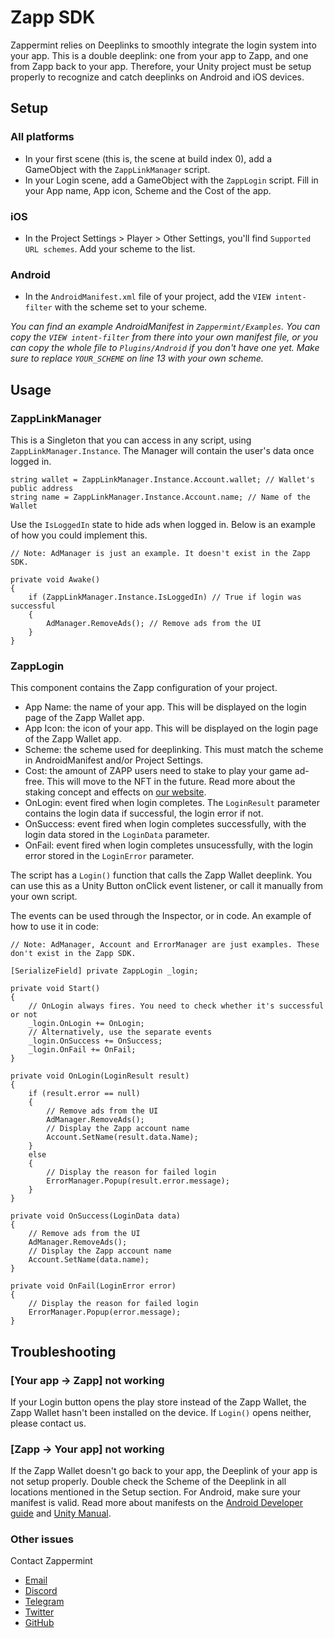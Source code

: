 # Zapp SDK
Zappermint relies on Deeplinks to smoothly integrate the login system into your app. This is a double deeplink: one from your app to Zapp, and one from Zapp back to your app. Therefore, your Unity project must be setup properly to recognize and catch deeplinks on Android and iOS devices.

## Setup
### All platforms
- In your first scene (this is, the scene at build index 0), add a GameObject with the `ZappLinkManager` script. 
- In your Login scene, add a GameObject with the `ZappLogin` script. Fill in your App name, App icon, Scheme and the Cost of the app.

### iOS
- In the Project Settings > Player > Other Settings, you'll find `Supported URL schemes`. Add your scheme to the list.

### Android
- In the `AndroidManifest.xml` file of your project, add the `VIEW intent-filter` with the scheme set to your scheme.

_You can find an example AndroidManifest in _`Zappermint/Examples`_. You can copy the _`VIEW intent-filter`_ from there into your own manifest file, or you can copy the whole file to _`Plugins/Android`_ if you don't have one yet. Make sure to replace _`YOUR_SCHEME`_ on line 13 with your own scheme._

## Usage
### ZappLinkManager
This is a Singleton that you can access in any script, using `ZappLinkManager.Instance`. The Manager will contain the user's data once logged in. 
```CSharp
string wallet = ZappLinkManager.Instance.Account.wallet; // Wallet's public address
string name = ZappLinkManager.Instance.Account.name; // Name of the Wallet
```
Use the `IsLoggedIn` state to hide ads when logged in. Below is an example of how you could implement this.

```CSharp
// Note: AdManager is just an example. It doesn't exist in the Zapp SDK.

private void Awake() 
{
    if (ZappLinkManager.Instance.IsLoggedIn) // True if login was successful
    {
        AdManager.RemoveAds(); // Remove ads from the UI
    }
}
```

### ZappLogin
This component contains the Zapp configuration of your project.
- App Name: the name of your app. This will be displayed on the login page of the Zapp Wallet app.
- App Icon: the icon of your app. This will be displayed on the login page of the Zapp Wallet app.
- Scheme: the scheme used for deeplinking. This must match the scheme in AndroidManifest and/or Project Settings.
- Cost: the amount of ZAPP users need to stake to play your game ad-free. This will move to the NFT in the future. Read more about the staking concept and effects on [our website](https://zappermint.com).
- OnLogin: event fired when login completes. The `LoginResult` parameter contains the login data if successful, the login error if not.
- OnSuccess: event fired when login completes successfully, with the login data stored in the `LoginData` parameter.
- OnFail: event fired when login completes unsucessfully, with the login error stored in the `LoginError` parameter.

The script has a `Login()` function that calls the Zapp Wallet deeplink. You can use this as a Unity Button onClick event listener, or call it manually from your own script.

The events can be used through the Inspector, or in code. An example of how to use it in code:
```CSharp
// Note: AdManager, Account and ErrorManager are just examples. These don't exist in the Zapp SDK.

[SerializeField] private ZappLogin _login;

private void Start() 
{
    // OnLogin always fires. You need to check whether it's successful or not
    _login.OnLogin += OnLogin;
    // Alternatively, use the separate events
    _login.OnSuccess += OnSuccess;
    _login.OnFail += OnFail;
}

private void OnLogin(LoginResult result) 
{
    if (result.error == null) 
    {
        // Remove ads from the UI
        AdManager.RemoveAds(); 
        // Display the Zapp account name
        Account.SetName(result.data.Name);
    }
    else
    {
        // Display the reason for failed login
        ErrorManager.Popup(result.error.message); 
    }
}

private void OnSuccess(LoginData data) 
{
    // Remove ads from the UI
    AdManager.RemoveAds();
    // Display the Zapp account name
    Account.SetName(data.name);
}

private void OnFail(LoginError error) 
{
    // Display the reason for failed login
    ErrorManager.Popup(error.message); 
}
```

## Troubleshooting
### [Your app → Zapp] not working
If your Login button opens the play store instead of the Zapp Wallet, the Zapp Wallet hasn't been installed on the device. If `Login()` opens neither, please contact us.

### [Zapp → Your app] not working
If the Zapp Wallet doesn't go back to your app, the Deeplink of your app is not setup properly. Double check the Scheme of the Deeplink in all locations mentioned in the Setup section. For Android, make sure your manifest is valid. Read more about manifests on the [Android Developer guide](https://developer.android.com/guide/topics/manifest/manifest-intro) and [Unity Manual](https://docs.unity3d.com/Manual/android-manifest.html).

### Other issues
Contact Zappermint
- [Email](mailto:hello@zappermint.com)
- [Discord](https://discord.gg/4R28ZVQgVk)
- [Telegram](https://t.me/Zappermint)
- [Twitter](https://twitter.com/ZappermintApp)
- [GitHub](https://github.com/Zappermint/ZappermintSDK)
